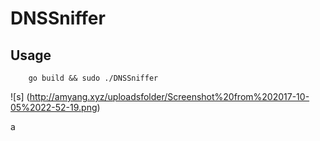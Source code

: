 # DNSSniffer

## Usage

        go build && sudo ./DNSSniffer

![s]
(http://amyang.xyz/uploadsfolder/Screenshot%20from%202017-10-05%2022-52-19.png)

a

###